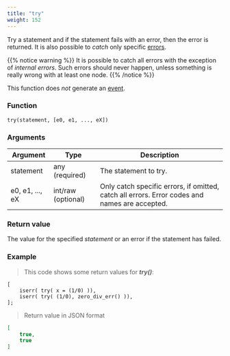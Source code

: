 ```yaml
---
title: "try"
weight: 152
---
```


Try a statement and if the statement fails with an error, then the error is returned.
It is also possible to *catch* only specific [errors](../../errors).

{{% notice warning %}}
It is possible to catch all errors with the exception of *internal errors*.
Such errors should never happen, unless something is really wrong with at least one node.
{{% /notice %}}

This function does *not* generate an [event](../../events).

### Function

`try(statement, [e0, e1, ..., eX])`

### Arguments

Argument | Type | Description
-------- | ---- | -----------
statement | any (required) | The statement to try.
e0, e1, ..., eX | int/raw (optional) | Only catch specific errors, if omitted, catch all errors. Error codes and names are accepted.

### Return value

The value for the specified *statement* or an error if the statement has failed.

### Example

> This code shows some return values for ***try()***:

```thingsdb,json_response
[
    iserr( try( x = (1/0) )),
    iserr( try( (1/0), zero_div_err() )),
];
```

> Return value in JSON format

```json
[
    true,
    true
]
```
